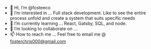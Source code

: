 - 👋 Hi, I’m @fosteeco
- 👀 I’m interested in ...
Full stack development. Like to see the entire process unfold and create a system that suits specific needs
- 🌱 I’m currently learning ...
React, Gatsby, SQL, and node.
- 💞️ I’m looking to collaborate on ...
- 📫 How to reach me ...
Feel free to email me @ [fosterchris000@gmail.com](mailto:fosterchris000@gmail.com?subject=Hello%20from%20Github%20)

<!---
fosteeco/fosteeco is a ✨ special ✨ repository because its `README.md` (this file) appears on your GitHub profile.
You can click the Preview link to take a look at your changes.
--->
